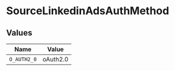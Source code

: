 # SourceLinkedinAdsAuthMethod


## Values

| Name        | Value       |
| ----------- | ----------- |
| `O_AUTH2_0` | oAuth2.0    |